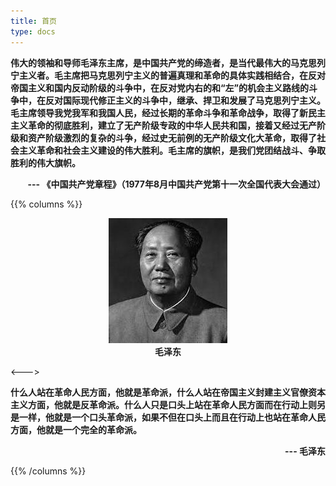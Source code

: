 ```yaml
---
title: 首页
type: docs
---
```


**伟大的领袖和导师毛泽东主席，是中国共产党的缔造者，是当代最伟大的马克思列宁主义者。毛主席把马克思列宁主义的普遍真理和革命的具体实践相结合，在反对帝国主义和国内反动阶级的斗争中，在反对党内右的和“左”的机会主义路线的斗争中，在反对国际现代修正主义的斗争中，继承、捍卫和发展了马克思列宁主义。毛主席领导我党我军和我国人民，经过长期的革命斗争和革命战争，取得了新民主主义革命的彻底胜利，建立了无产阶级专政的中华人民共和国，接着又经过无产阶级和资产阶级激烈的复杂的斗争，经过史无前例的无产阶级文化大革命，取得了社会主义革命和社会主义建设的伟大胜利。毛主席的旗帜，是我们党团结战斗、争取胜利的伟大旗帜。<div align="right">--- 《中国共产党章程》（1977年8月中国共产党第十一次全国代表大会通过）</div>**

{{% columns %}}

<div align="center">

![毛泽东](./img/Mao_Zedong.png#pic_center "毛泽东")  
**毛泽东**

</div>

<--->

**什么人站在革命人民方面，他就是革命派，什么人站在帝国主义封建主义官僚资本主义方面，他就是反革命派。什么人只是口头上站在革命人民方面而在行动上则另是一样，他就是一个口头革命派，如果不但在口头上而且在行动上也站在革命人民方面，他就是一个完全的革命派。**
**<div align="right">--- 毛泽东</div>**

{{% /columns %}}

